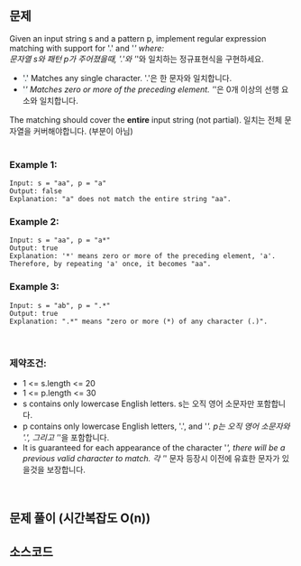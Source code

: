 ## 문제
Given an input string <span style='background-color:#f6f9fa'>s</span> and a pattern <span style='background-color:#f6f9fa'>p</span>, implement regular expression matching with support for <span style='background-color:#f6f9fa'>'.'</span> and <span style='background-color:#f6f9fa'>'*'</span> where:  
문자열 s와 패턴 p가 주어졌을때, '.'와 '*'와 일치하는 정규표현식을 구현하세요.
- <span style='background-color:#f6f9fa'>'.'</span> Matches any single character.​​​​ '.'은 한 문자와 일치합니다.
- <span style='background-color:#f6f9fa'>'*'</span> Matches zero or more of the preceding element. '*'은 0개 이상의 선행 요소와 일치합니다.  

The matching should cover the <strong>entire</strong> input string (not partial).
일치는 전체 문자열을 커버해야합니다. (부분이 아님)
<br>
<br>

### Example 1:
~~~
Input: s = "aa", p = "a"
Output: false
Explanation: "a" does not match the entire string "aa".
~~~

### Example 2:
~~~
Input: s = "aa", p = "a*"
Output: true
Explanation: '*' means zero or more of the preceding element, 'a'. Therefore, by repeating 'a' once, it becomes "aa".
~~~

### Example 3:
~~~
Input: s = "ab", p = ".*"
Output: true
Explanation: ".*" means "zero or more (*) of any character (.)".
~~~

<br>

### 제약조건:
- 1 <= s.length <= 20
- 1 <= p.length <= 30
- s contains only lowercase English letters. s는 오직 영어 소문자만 포함합니다.
- p contains only lowercase English letters, '.', and '*'. p는 오직 영어 소문자와 '.', 그리고 '*'을 포함합니다.
- It is guaranteed for each appearance of the character '*', there will be a previous valid character to match. 각 '*' 문자 등장시 이전에 유효한 문자가 있을것을 보장합니다.
<br>


## 문제 풀이 (시간복잡도 O(n))

## 소스코드
~~~

~~~
